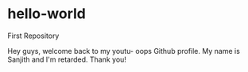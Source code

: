 # hello-world
First Repository

Hey guys, welcome back to my youtu- oops Github profile.
My name is Sanjith and I'm retarded. Thank you!
